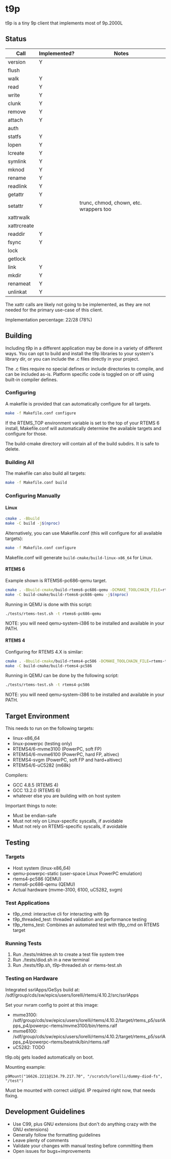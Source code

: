 # t9p

t9p is a tiny 9p client that implements most of 9p.2000L

## Status

| Call | Implemented? | Notes |
|---|---|---|
| version       | Y |   |
| flush         |   |   |
| walk          | Y |   |
| read          | Y |   |
| write         | Y |   |
| clunk         | Y |   |
| remove        | Y |   |
| attach        | Y |   |
| auth          |   |   |
| statfs        | Y |   |
| lopen         | Y |   |
| lcreate       | Y |   |
| symlink       | Y |   |
| mknod         | Y |   |
| rename        | Y |   |
| readlink      | Y |   |
| getattr       | Y |   |
| setattr       | Y | trunc, chmod, chown, etc. wrappers too  |
| xattrwalk     |   |   |
| xattrcreate   |   |   |
| readdir       | Y |   |
| fsync         | Y |   |
| lock          |   |   |
| getlock       |   |   |
| link          | Y |   |
| mkdir         | Y |   |
| renameat      | Y |   |
| unlinkat      | Y |   |

The xattr calls are likely not going to be implemented, as they are not needed for the primary use-case of this client.

Implementation percentage: 22/28 (78%)

## Building

Including t9p in a different application may be done in a variety of different ways. You can opt to build and install the t9p libraries
to your system's library dir, or you can include the .c files directly in your project.

The .c files require no special defines or include directories to compile, and can be included as-is. Platform specific code is toggled on or off
using built-in compiler defines.


### Configuring

A makefile is provided that can automatically configure for all targets.
```sh
make -f Makefile.conf configure
```

If the RTEMS_TOP environment variable is set to the top of your RTEMS 6 install, Makefile.conf will automatically determine the available targets
and configure for those.

The build-cmake directory will contain all of the build subdirs. It is safe to delete.

### Building All


The makefile can also build all targets:
```sh
make -f Makefile.conf build
```

### Configuring Manually


#### Linux

```sh
cmake . -Bbuild
make -C build -j$(nproc)
```

Alternatively, you can use Makefile.conf (this will configure for all available targets):
```sh
make -f Makefile.conf configure
```

Makefile.conf will generate `build-cmake/build-linux-x86_64` for Linux.

#### RTEMS 6

Example shown is RTEMS6-pc686-qemu target.
```sh
cmake . -Bbuild-cmake/build-rtems6-pc686-qemu -DCMAKE_TOOLCHAIN_FILE=rtems-tools/toolchains/rtems6-pc686-qemu.cmake -DRTEMS_TOP=$HOME/dev/rtems/6.0
make -C build-cmake/build-rtems6-pc686-qemu -j$(nproc)
```

Running in QEMU is done with this script:
```sh
./tests/rtems-test.sh -t rtems6-pc686-qemu
```

NOTE: you will need qemu-system-i386 to be installed and available in your PATH.


#### RTEMS 4


Configuring for RTEMS 4.X is similar:
```sh
cmake . -Bbuild-cmake/build-rtems4-pc586 -DCMAKE_TOOLCHAIN_FILE=rtems-tools/toolchains/rtems4-pc586.cmake -DRTEMS_TOP=path/to/your/rtems/4.10.2
make -C build-cmake/build-rtems4-pc586
```

Running in QEMU can be done by the following script:

```sh
./tests/rtems-test.sh -t rtems4-pc586
```

NOTE: you will need qemu-system-i386 to be installed and available in your PATH.

## Target Environment

This needs to run on the following targets:
- linux-x86_64
- linux-powerpc (testing only)
- RTEMS4/6-mvme3100 (PowerPC, soft FP)
- RTEMS4/6-mvme6100 (PowerPC, hard FP, altivec)
- RTEMS4-svgm (PowerPC, soft FP and hard+altivec)
- RTEMS4/6-uC5282 (m68k)

Compilers:
- GCC 4.8.5 (RTEMS 4)
- GCC 13.2.0 (RTEMS 6)
- whatever else you are building with on host system

Important things to note:
- Must be endian-safe
- Must not rely on Linux-specific syscalls, if avoidable 
- Must not rely on RTEMS-specific syscalls, if avoidable

## Testing

### Targets

- Host system (linux-x86_64)
- qemu-powerpc-static (user-space Linux PowerPC emulation)
- rtems4-pc586 (QEMU)
- rtems6-pc686-qemu (QEMU)
- Actual hardware (mvme-3100, 6100, uC5282, svgm)

### Test Applications

- t9p_cmd: interactive cli for interacting with 9p
- t9p_threaded_test: threaded validation and performance testing
- t9p_rtems_test: Combines an automated test with t9p_cmd on RTEMS target

### Running Tests

1. Run ./tests/mktree.sh to create a test file system tree
2. Run ./tests/diod.sh in a new terminal
3. Run ./tests/t9p.sh, t9p-threaded.sh or rtems-test.sh

### Testing on Hardware

Integrated ssrlApps/GeSys build at: /sdf/group/cds/sw/epics/users/lorelli/rtems/4.10.2/src/ssrlApps

Set your nvram config to point at this image:
- mvme3100: /sdf/group/cds/sw/epics/users/lorelli/rtems/4.10.2/target/rtems_p5/ssrlApps_p4/powerpc-rtems/mvme3100/bin/rtems.ralf
- mvme6100: /sdf/group/cds/sw/epics/users/lorelli/rtems/4.10.2/target/rtems_p5/ssrlApps_p4/powerpc-rtems/beatnik/bin/rtems.ralf
- uC5282: TODO

t9p.obj gets loaded automatically on boot.

Mounting example:
```
p9Mount("16626.2211@134.79.217.70", "/scratch/lorelli/dummy-diod-fs", "/test")
```
Must be mounted with correct uid/gid. IP required right now, that needs fixing.

## Development Guidelines

- Use C99, plus GNU extensions (but don't do anything crazy with the GNU extensions)
- Generally follow the formatting guidelines
- Leave plenty of comments
- Validate your changes with manual testing before committing them
- Open issues for bugs+improvements
